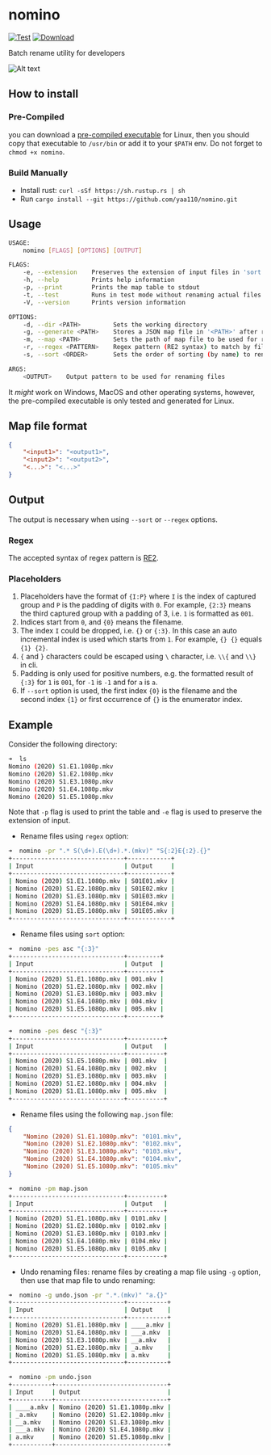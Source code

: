# nomino

[![Test](https://github.com/yaa110/nomino/workflows/Test/badge.svg)](https://github.com/yaa110/nomino/actions) [![Download](https://img.shields.io/badge/download-release-blue.svg)](https://github.com/yaa110/nomino/releases)

Batch rename utility for developers

![Alt text](/screenshots/nomino.png?raw=true "Regex Screenshot")

## How to install

### Pre-Compiled

you can download a [pre-compiled executable](https://github.com/yaa110/nomino/releases) for Linux, then you should copy that executable to `/usr/bin` or add it to your `$PATH` env. Do not forget to `chmod +x nomino`.

### Build Manually

- Install rust: `curl -sSf https://sh.rustup.rs | sh`
- Run `cargo install --git https://github.com/yaa110/nomino.git`

## Usage

```bash
USAGE:
    nomino [FLAGS] [OPTIONS] [OUTPUT]

FLAGS:
    -e, --extension    Preserves the extension of input files in 'sort' and 'regex' options
    -h, --help         Prints help information
    -p, --print        Prints the map table to stdout
    -t, --test         Runs in test mode without renaming actual files
    -V, --version      Prints version information

OPTIONS:
    -d, --dir <PATH>         Sets the working directory
    -g, --generate <PATH>    Stores a JSON map file in '<PATH>' after renaming files
    -m, --map <PATH>         Sets the path of map file to be used for renaming files
    -r, --regex <PATTERN>    Regex pattern (RE2 syntax) to match by filenames
    -s, --sort <ORDER>       Sets the order of sorting (by name) to rename files using enumerator [possible values: ASC, DESC]

ARGS:
    <OUTPUT>    Output pattern to be used for renaming files
```

It _might_ work on Windows, MacOS and other operating systems, however, the pre-compiled executable is only tested and generated for Linux.

## Map file format

```json
{
    "<input1>": "<output1>",
    "<input2>": "<output2>",
    "<...>": "<...>"
}
```

## Output

The output is necessary when using `--sort` or `--regex` options.

### Regex

The accepted syntax of regex pattern is [RE2](https://github.com/google/re2/wiki/Syntax).

### Placeholders

1. Placeholders have the format of `{I:P}` where `I` is the index of captured group and `P` is the padding of digits with `0`. For example, `{2:3}` means the third captured group with a padding of 3, i.e. `1` is formatted as `001`.
1. Indices start from `0`, and `{0}` means the filename.
1. The index `I` could be dropped, i.e. `{}` or `{:3}`. In this case an auto incremental index is used which starts from `1`. For example, `{} {}` equals `{1} {2}`.
1. `{` and `}` characters could be escaped using `\` character, i.e. `\\{` and `\\}` in cli.
1. Padding is only used for positive numbers, e.g. the formatted result of `{:3}` for `1` is `001`, for `-1` is `-1` and for `a` is `a`.
1. If `--sort` option is used, the first index `{0}` is the filename and the second index `{1}` or first occurrence of `{}` is the enumerator index.

## Example

Consider the following directory:

```bash
➜  ls
Nomino (2020) S1.E1.1080p.mkv
Nomino (2020) S1.E2.1080p.mkv
Nomino (2020) S1.E3.1080p.mkv
Nomino (2020) S1.E4.1080p.mkv
Nomino (2020) S1.E5.1080p.mkv
```

Note that `-p` flag is used to print the table and `-e` flag is used to preserve the extension of input.

- Rename files using `regex` option:

```bash
➜  nomino -pr ".* S(\d+).E(\d+).*.(mkv)" "S{:2}E{:2}.{}"
+-------------------------------+------------+
| Input                         | Output     |
+-------------------------------+------------+
| Nomino (2020) S1.E1.1080p.mkv | S01E01.mkv |
| Nomino (2020) S1.E2.1080p.mkv | S01E02.mkv |
| Nomino (2020) S1.E3.1080p.mkv | S01E03.mkv |
| Nomino (2020) S1.E4.1080p.mkv | S01E04.mkv |
| Nomino (2020) S1.E5.1080p.mkv | S01E05.mkv |
+-------------------------------+------------+
```

- Rename files using `sort` option:

```bash
➜  nomino -pes asc "{:3}"
+-------------------------------+---------+
| Input                         | Output  |
+-------------------------------+---------+
| Nomino (2020) S1.E1.1080p.mkv | 001.mkv |
| Nomino (2020) S1.E2.1080p.mkv | 002.mkv |
| Nomino (2020) S1.E3.1080p.mkv | 003.mkv |
| Nomino (2020) S1.E4.1080p.mkv | 004.mkv |
| Nomino (2020) S1.E5.1080p.mkv | 005.mkv |
+-------------------------------+---------+
```

```bash
➜  nomino -pes desc "{:3}"
+-------------------------------+----------+
| Input                         | Output   |
+-------------------------------+----------+
| Nomino (2020) S1.E5.1080p.mkv | 001.mkv  |
| Nomino (2020) S1.E4.1080p.mkv | 002.mkv  |
| Nomino (2020) S1.E3.1080p.mkv | 003.mkv  |
| Nomino (2020) S1.E2.1080p.mkv | 004.mkv  |
| Nomino (2020) S1.E1.1080p.mkv | 005.mkv  |
+-------------------------------+----------+
```

- Rename files using the following `map.json` file:

```json
{
    "Nomino (2020) S1.E1.1080p.mkv": "0101.mkv",
    "Nomino (2020) S1.E2.1080p.mkv": "0102.mkv",
    "Nomino (2020) S1.E3.1080p.mkv": "0103.mkv",
    "Nomino (2020) S1.E4.1080p.mkv": "0104.mkv",
    "Nomino (2020) S1.E5.1080p.mkv": "0105.mkv"
}
```

```bash
➜  nomino -pm map.json
+-------------------------------+----------+
| Input                         | Output   |
+-------------------------------+----------+
| Nomino (2020) S1.E1.1080p.mkv | 0101.mkv |
| Nomino (2020) S1.E2.1080p.mkv | 0102.mkv |
| Nomino (2020) S1.E3.1080p.mkv | 0103.mkv |
| Nomino (2020) S1.E4.1080p.mkv | 0104.mkv |
| Nomino (2020) S1.E5.1080p.mkv | 0105.mkv |
+-------------------------------+----------+
```

- Undo renaming files: rename files by creating a map file using `-g` option, then use that map file to undo renaming:

```bash
➜  nomino -g undo.json -pr ".*.(mkv)" "a.{}"
+-------------------------------+-----------+
| Input                         | Output    |
+-------------------------------+-----------+
| Nomino (2020) S1.E1.1080p.mkv | ____a.mkv |
| Nomino (2020) S1.E4.1080p.mkv | ___a.mkv  |
| Nomino (2020) S1.E3.1080p.mkv | __a.mkv   |
| Nomino (2020) S1.E2.1080p.mkv | _a.mkv    |
| Nomino (2020) S1.E5.1080p.mkv | a.mkv     |
+-------------------------------+-----------+

➜  nomino -pm undo.json
+-----------+-------------------------------+
| Input     | Output                        |
+-----------+-------------------------------+
| ____a.mkv | Nomino (2020) S1.E1.1080p.mkv |
| _a.mkv    | Nomino (2020) S1.E2.1080p.mkv |
| __a.mkv   | Nomino (2020) S1.E3.1080p.mkv |
| ___a.mkv  | Nomino (2020) S1.E4.1080p.mkv |
| a.mkv     | Nomino (2020) S1.E5.1080p.mkv |
+-----------+-------------------------------+
```
